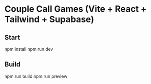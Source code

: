 # Couple Call Games (Vite + React + Tailwind + Supabase)
## Start
npm install
npm run dev

## Build
npm run build
npm run preview
